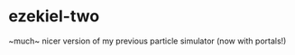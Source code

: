 ezekiel-two
===========

~much~ nicer version of my previous particle simulator (now with portals!)
